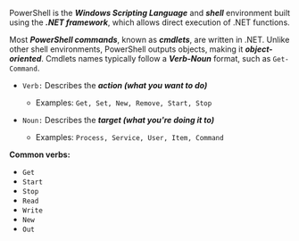 PowerShell is the ***Windows Scripting Language*** and ***shell*** environment built using the ***.NET framework***, which allows direct execution of .NET functions. 

Most ***PowerShell commands***, known as ***cmdlets***, are written in .NET. Unlike other shell environments, PowerShell outputs objects, making it ***object-oriented***. Cmdlets names typically follow a ***Verb-Noun*** format, such as `Get-Command`.
- `Verb:` Describes the ***action (what you want to do)***
	- Examples: `Get, Set, New, Remove, Start, Stop`
	
- `Noun:` Describes the ***target (what you're doing it to)***
	- Examples: `Process, Service, User, Item, Command`

**Common verbs:**
- `Get`
- `Start`
- `Stop`
- `Read`
- `Write`
- `New`
- `Out`


